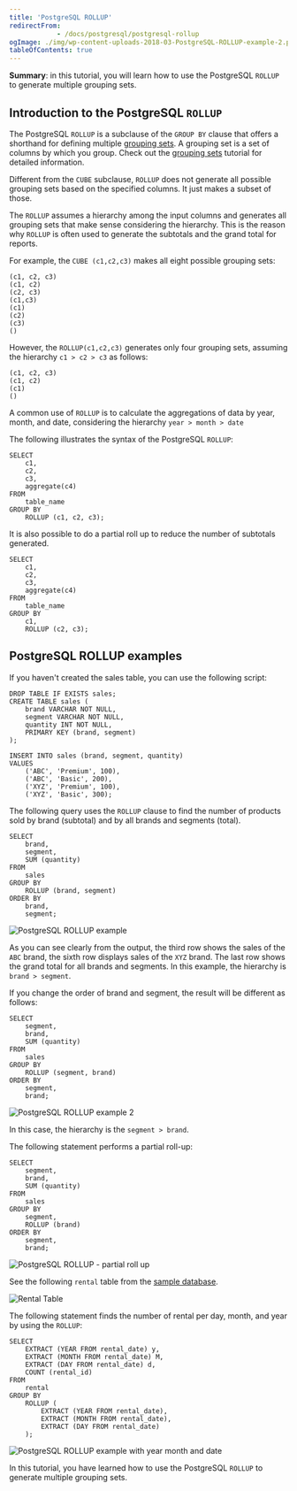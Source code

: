 ```yaml
---
title: 'PostgreSQL ROLLUP'
redirectFrom: 
            - /docs/postgresql/postgresql-rollup
ogImage: ./img/wp-content-uploads-2018-03-PostgreSQL-ROLLUP-example-2.png
tableOfContents: true
---
```


**Summary**: in this tutorial, you will learn how to use the PostgreSQL `ROLLUP` to generate multiple grouping sets.



## Introduction to the PostgreSQL `ROLLUP`



The PostgreSQL `ROLLUP` is a subclause of the `GROUP BY` clause that offers a shorthand for defining multiple [grouping sets](/docs/postgresql/postgresql-grouping-sets/). A grouping set is a set of columns by which you group. Check out the [grouping sets](https://www.postgresqltutorial.com/postgresql-tutorial/postgresql-grouping-sets) tutorial for detailed information.



Different from the `CUBE` subclause, `ROLLUP` does not generate all possible grouping sets based on the specified columns. It just makes a subset of those.



The `ROLLUP` assumes a hierarchy among the input columns and generates all grouping sets that make sense considering the hierarchy. This is the reason why `ROLLUP` is often used to generate the subtotals and the grand total for reports.



For example, the `CUBE (c1,c2,c3)` makes all eight possible grouping sets:



```
(c1, c2, c3)
(c1, c2)
(c2, c3)
(c1,c3)
(c1)
(c2)
(c3)
()
```



However, the `ROLLUP(c1,c2,c3)` generates only four grouping sets, assuming the hierarchy `c1 > c2 > c3` as follows:



```
(c1, c2, c3)
(c1, c2)
(c1)
()
```



A common use of `ROLLUP` is to calculate the aggregations of data by year, month, and date, considering the hierarchy `year > month > date`



The following illustrates the syntax of the PostgreSQL `ROLLUP`:



```
SELECT
    c1,
    c2,
    c3,
    aggregate(c4)
FROM
    table_name
GROUP BY
    ROLLUP (c1, c2, c3);
```



It is also possible to do a partial roll up to reduce the number of subtotals generated.



```
SELECT
    c1,
    c2,
    c3,
    aggregate(c4)
FROM
    table_name
GROUP BY
    c1,
    ROLLUP (c2, c3);
```



## PostgreSQL ROLLUP examples



If you haven't created the sales table, you can use the following script:



```
DROP TABLE IF EXISTS sales;
CREATE TABLE sales (
    brand VARCHAR NOT NULL,
    segment VARCHAR NOT NULL,
    quantity INT NOT NULL,
    PRIMARY KEY (brand, segment)
);

INSERT INTO sales (brand, segment, quantity)
VALUES
    ('ABC', 'Premium', 100),
    ('ABC', 'Basic', 200),
    ('XYZ', 'Premium', 100),
    ('XYZ', 'Basic', 300);
```



The following query uses the `ROLLUP` clause to find the number of products sold by brand (subtotal) and by all brands and segments (total).



```
SELECT
    brand,
    segment,
    SUM (quantity)
FROM
    sales
GROUP BY
    ROLLUP (brand, segment)
ORDER BY
    brand,
    segment;
```



![PostgreSQL ROLLUP example](https://www.postgresqltutorial.com/wp-content/uploads/2018/03/PostgreSQL-ROLLUP-example.png)



As you can see clearly from the output, the third row shows the sales of the `ABC` brand, the sixth row displays sales of the `XYZ` brand. The last row shows the grand total for all brands and segments. In this example, the hierarchy is `brand > segment`.



If you change the order of brand and segment, the result will be different as follows:



```
SELECT
    segment,
    brand,
    SUM (quantity)
FROM
    sales
GROUP BY
    ROLLUP (segment, brand)
ORDER BY
    segment,
    brand;
```



![PostgreSQL ROLLUP example 2](./img/wp-content-uploads-2018-03-PostgreSQL-ROLLUP-example-2.png)



In this case, the hierarchy is the `segment > brand`.



The following statement performs a partial roll-up:



```
SELECT
    segment,
    brand,
    SUM (quantity)
FROM
    sales
GROUP BY
    segment,
    ROLLUP (brand)
ORDER BY
    segment,
    brand;
```



![PostgreSQL ROLLUP - partial roll up](./img/wp-content-uploads-2018-03-PostgreSQL-ROLLUP-partial-roll-up.png)



See the following `rental` table from the [sample database](https://www.postgresqltutorial.com/postgresql-getting-started/postgresql-sample-database/).



![Rental Table](./img/wp-content-uploads-2018-03-rental.png)



The following statement finds the number of rental per day, month, and year by using the `ROLLUP`:



```
SELECT
    EXTRACT (YEAR FROM rental_date) y,
    EXTRACT (MONTH FROM rental_date) M,
    EXTRACT (DAY FROM rental_date) d,
    COUNT (rental_id)
FROM
    rental
GROUP BY
    ROLLUP (
        EXTRACT (YEAR FROM rental_date),
        EXTRACT (MONTH FROM rental_date),
        EXTRACT (DAY FROM rental_date)
    );
```



![PostgreSQL ROLLUP example with year month and date](./img/wp-content-uploads-2018-03-PostgreSQL-ROLLUP-example-with-year-month-and-date.png)



In this tutorial, you have learned how to use the PostgreSQL `ROLLUP` to generate multiple grouping sets.

